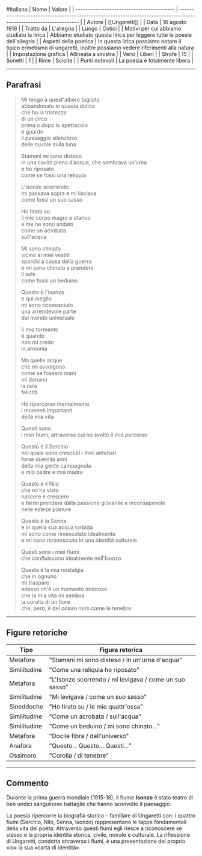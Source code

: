 #Italiano
| Nome                                      | Valore                                                                                                             |
| ----------------------------------------- | ------------------------------------------------------------------------------------------------------------------ |
| Autore                                    | [[Ungaretti]]                                                                                                      |
| Data                                      | 16 agosto 1916                                                                                                     |
| Tratto da                                 | L'allegria                                                                                                         |
| Luogo                                     | Cotici                                                                                                             |
| Motivi per cui abbiamo studiato la lirica | Abbiamo studiato questa lirica per leggere tutte le poesie dell'allegria                                           |
| Aspetti della poetica                     | In questa lirica possiamo notare il tipico ermetismo di ungaretti, inoltre possiamo vedere riferimenti alla natura | 
| Impostazione grafica                      | Allineata a sinistra                                                                                               |
| Versi                                     | Liberi                                                                                                             |
| Strofe                                    | 15                                                                                                                 |
| Sonetti                                   | 1                                                                                                                  |
| Rime                                      | Sciolte                                                                                                            |
| Punti notevoli                            | La poesia è totalmente libera                                                                                      |

---
## Parafrasi

>Mi tengo a quest'albero tagliato  
>abbandonato in questa dolina  
>che ha la tristezza  
>di un circo  
>prima o dopo lo spettacolo  
>e guardo  
>il passaggio silenzioso  
>delle nuvole sulla luna  
>  
>Stamani mi sono disteso  
>in una cavità piena d’acqua, che sembrava un’urna  
>e ho riposato  
>come se fossi una reliquia  
>  
>L'Isonzo scorrendo  
>mi passava sopra e mi lisciava  
>come fossi un suo sasso  
>
>Ho tirato su  
>il mio corpo magro e stanco  
>e me ne sono andato  
>come un acrobata  
>sull'acqua  
>
>Mi sono chinato  
>vicino ai miei vestiti  
>sporchi a causa della guerra  
>e mi sono chinato a prendere  
>il sole  
>come fossi un beduino  
>  
>Questo è l'Isonzo  
>e qui meglio  
>mi sono riconosciuto  
>una arrendevole parte  
>del mondo universale  
>  
>Il mio tormento  
>è quando  
>non mi credo  
>in armonia  
>  
>Ma quelle acque  
>che mi avvolgono  
>come se fossero mani  
>mi donano  
>la rara  
>felicità  
>  
>Ho ripercorso mentalmente  
>i momenti importanti  
>della mia vita  
>  
>Questi sono  
>i miei fiumi, attraverso cui ho svolto il mio percorso  
>  
>Questo è il Serchio  
>nel quale sono cresciuti i miei antenati  
>forse duemila anni  
>della mia gente campagnola  
>e mio padre e mia madre  
>
>Questo è il Nilo  
>che mi ha visto  
>nascere e crescere  
>e farmi prendere dalla passione giovanile e inconsapevole  
>nelle estese pianure  
>
>Questa è la Senna  
>e in quella sua acqua torbida  
>mi sono come rimescolato idealmente  
>e mi sono riconosciuto in una identità culturale  
>
>Questi sono i miei fiumi  
>che confluiscono idealmente nell'Isonzo  
>  
>Questa è la mia nostalgia  
>che in ognuno  
>mi traspare  
>adesso ch'è un momento doloroso  
>che la mia vita mi sembra  
>la corolla di un fiore  
>che, però, è del colore nero come le tenebre

---
## Figure retoriche

| Tipo         | Figura retorica                                        |
| ------------ | ------------------------------------------------------ |
| Metafora     | "Stamani mi sono disteso / in un'urna d'acqua"         |
| Similitudine | "Come una reliquia ho riposato"                        |
| Metafora     | "L'Isonzo scorrendo / mi levigava / come un suo sasso" |
| Similitudine | "Mi levigava / come un suo sasso"                      |
| Sineddoche   | "Ho tirato su / le mie quattr'ossa"                    |
| Similitudine | "Come un acrobata / sull'acqua"                        |
| Similitudine | "Come un beduino / mi sono chinato..."                 |
| Metafora     | "Docile fibra / dell'universo"                         |
| Anafora      | "Questo... Questo... Questi..."                        |
| Ossimoro     | "Corolla / di tenebre"                                 | 

---
## Commento

Durante la prima guerra mondiale (1915-18), il fiume **Isonzo** è stato teatro di ben undici sanguinose battaglie che hanno sconvolto il paesaggio.  
  
La poesia ripercorre la biografia storico – familiare di Ungaretti con: i quattro fiumi (Serchio, Nilo, Senna, Isonzo) rappresentano le tappe fondamentali della vita del poeta. Attraverso questi fiumi egli riesce a riconoscere se stesso e la propria identità storica, civile, morale e culturale. La riflessione di Ungaretti, condotta attraverso i fiumi, è una presentazione del proprio «io» la sua «carta di identità».